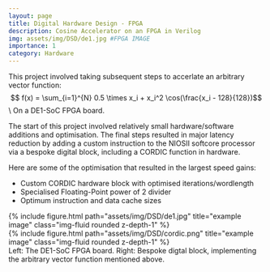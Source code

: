 ```yaml
---
layout: page
title: Digital Hardware Design - FPGA
description: Cosine Accelerator on an FPGA in Verilog
img: assets/img/DSD/de1.jpg #FPGA IMAGE
importance: 1
category: Hardware
---
```


This project involved taking subsequent steps to accerlate an arbitrary vector function:
$$ f(x) = \sum_{i=1}^{N} 0.5 \times x_i + x_i^2 \cos(\frac{x_i - 128}{128})$$ \\
On a DE1-SoC FPGA board.

The start of this project involved relatively small hardware/software additions and optimisation. The final steps resulted in major latency reduction by adding a custom instruction to the NIOSII softcore processor via a bespoke digital block, including a CORDIC function in hardware. 

Here are some of the optimisation that resulted in the largest speed gains:
- Custom CORDIC hardware block with optimised iterations/wordlength
- Specialised Floating-Point power of 2 divider
- Optimum instruction and data cache sizes


<div class="row justify-content-sm-center">
    <div class="col-sm-8 mt-3 mt-md-0">
        {% include figure.html path="assets/img/DSD/de1.jpg" title="example image" class="img-fluid rounded z-depth-1" %} 
    </div>
    <div class="col-sm-4 mt-3 mt-md-0">
        {% include figure.html path="assets/img/DSD/cordic.png" title="example image" class="img-fluid rounded z-depth-1" %}
    </div>
</div>
<div class="caption">
    Left: The DE1-SoC FPGA board. Right: Bespoke digtal block, implementing the arbitrary vector function mentioned above. 
</div>

